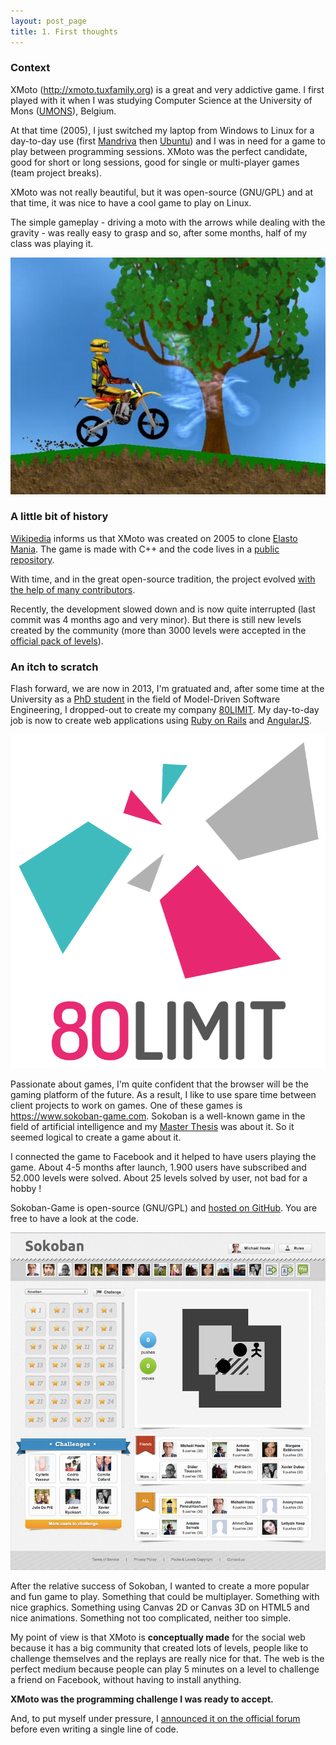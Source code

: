 ```yaml
---
layout: post_page
title: 1. First thoughts
---
```


### Context

XMoto (<http://xmoto.tuxfamily.org>) is a great and very addictive game. I first played with it when I was studying Computer Science at the University of Mons ([UMONS](http://www.umons.ac.be)), Belgium.

At that time (2005), I just switched my laptop from Windows to Linux for a day-to-day use (first [Mandriva](http://www.mandriva.com) then [Ubuntu](http://www.ubuntu.com)) and I was in need for a game to play between programming sessions. XMoto was the perfect candidate, good for short or long sessions, good for single or multi-player games (team project breaks).

XMoto was not really beautiful, but it was open-source (GNU/GPL) and at that time, it was nice to have a cool game to play on Linux.

The simple gameplay - driving a moto with the arrows while dealing with the gravity - was really easy to grasp and so, after some months, half of my class was playing it.

[![XMoto](/img/xmoto.jpg)](http://xmoto.tuxfamily.org)

### A little bit of history

[Wikipedia](http://en.wikipedia.org/wiki/X-Moto) informs us that XMoto was created on 2005 to clone [Elasto Mania](http://www.elastomania.com/). The game is made with C++ and the code lives in a [public repository](http://svn.tuxfamily.org/viewvc.cgi/xmoto_xmoto/).

With time, and in the great open-source tradition, the project evolved [with the help of many contributors](http://xmoto.tuxfamily.org/index.php?page=contributors).

Recently, the development slowed down and is now quite interrupted (last commit was 4 months ago and very minor). But there is still new levels created by the community (more than 3000 levels were accepted in the [official pack of levels](http://xmoto.tuxfamily.org/index.php?page=all_levels)).

### An itch to scratch

Flash forward, we are now in 2013, I'm gratuated and, after some time at the University as a [PhD student](http://w3.umons.ac.be/staff/Hoste.Michael) in the field of Model-Driven Software Engineering, I dropped-out to create my company [80LIMIT](http://www.80limit.com). My day-to-day job is now to create web applications using [Ruby on Rails](http://www.rubyonrails.com) and [AngularJS](http://www.angularjs.com).

[![80LIMIT](/img/80limit.png)](http://www.80limit.com)

Passionate about games, I'm quite confident that the browser will be the gaming platform of the future. As a result, I like to use spare time between client projects to work on games. One of these games is <https://www.sokoban-game.com>. Sokoban is a well-known game in the field of artificial intelligence and my [Master Thesis](http://informatique.umons.ac.be/ftp_infofs/2008/Hoste2008-memoire.pdf) was about it. So it seemed logical to create a game about it.

I connected the game to Facebook and it helped to have users playing the game. About 4-5 months after launch, 1.900 users have subscribed and 52.000 levels were solved. About 25 levels solved by user, not bad for a hobby !

Sokoban-Game is open-source (GNU/GPL) and [hosted on GitHub](https://github.com/MichaelHoste/sokoban). You are free to have a look at the code.

[![Sokoban](/img/sokoban.jpg)](https://www.sokoban-game.com)

After the relative success of Sokoban, I wanted to create a more popular and fun game to  play. Something that could be multiplayer. Something with nice graphics. Something using Canvas 2D or Canvas 3D on HTML5 and nice animations. Something not too complicated, neither too simple.

My point of view is that XMoto is **conceptually made** for the social web because it has a big community that created lots of levels, people like to challenge themselves and the replays are really nice for that. The web is the perfect medium because people can play 5 minutes on a level to challenge a friend on Facebook, without having to install anything.

**XMoto was the programming challenge I was ready to accept.**

And, to put myself under pressure, I [announced it on the official forum](http://forum.xmoto.tuxfamily.org/viewtopic.php?f=69&t=3419#p12560) before even writing a single line of code.
